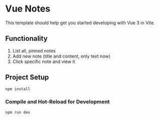 # Vue Notes

This template should help get you started developing with Vue 3 in Vite.

## Functionality

1. List all, pinned notes
2. Add new note (title and content, only text now)
3. Click specific note and view it

## Project Setup

```sh
npm install
```

### Compile and Hot-Reload for Development

```sh
npm run dev
```
